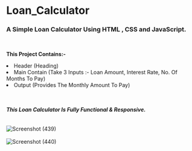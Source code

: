 # Loan_Calculator
<h3><b>A Simple Loan Calculator Using HTML , CSS and JavaScript.</b></h3>
<br>

<b>This Project Contains:-</b>

<li>Header (Heading)</li>
<li>Main Contain (Take 3 Inputs :- Loan Amount, Interest Rate, No. Of Months To Pay)</li>
<li>Output (Provides The Monthly Amount To Pay)</li>
<br><br>

<b><i>This Loan Calculator Is Fully Functional & Responsive.</i></b> 
<br><br><br>
![Screenshot (439)](https://user-images.githubusercontent.com/85762282/158080034-c065e81b-9c61-4e81-b6a0-e0de9ae761d4.png)
<br><br>
![Screenshot (440)](https://user-images.githubusercontent.com/85762282/158080035-8c25d718-0985-4a67-adce-5bbe8549a501.png)
